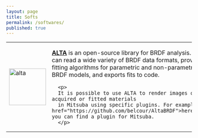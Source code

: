 ```yaml
---
layout: page
title: Softs
permalink: /softwares/
published: true
---
```


<table>
<tr>
  <td><img src="{{ site.url | append: site.baseurl }}/data/images/thumbnail_Alta.svg" alt="alta" width="100px" height="100px" /></td>
  <td style="vertical-align:top;">
      <p>
      <b><a href="http://alta.gforge.inria.fr/">ALTA</a></b>
      is an open-source library for BRDF analysis. It can read a wide variety of BRDF
      data formats, provides fitting algorithms for parametric and non-parametric
      BRDF models, and exports fits to code.
      </p>

      <p>
      It is possible to use ALTA to render images of acquired or fitted materials
      in Mitsuba using specific plugins. For example <a href="https://github.com/belcour/AltaBRDF">here</a> you can find a plugin for Mitsuba.
      </p>
  </td>
</tr>
</table>

